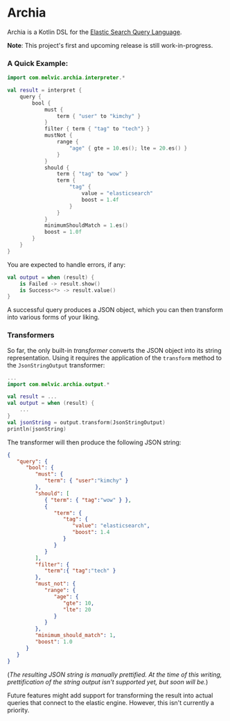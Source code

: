 # Archia
Archia is a Kotlin DSL for the [Elastic Search Query Language](https://www.elastic.co/guide/en/elasticsearch/reference/current/query-dsl.html).

**Note**: This project's first and upcoming release is still work-in-progress.

### A Quick Example:

```kotlin
import com.melvic.archia.interpreter.*

val result = interpret {
    query {
        bool {
            must {
                term { "user" to "kimchy" }
            }
            filter { term { "tag" to "tech"} }
            mustNot {
                range {
                    "age" { gte = 10.es(); lte = 20.es() }
                }
            }
            should {
                term { "tag" to "wow" }
                term {
                    "tag" {
                        value = "elasticsearch"
                        boost = 1.4f
                    }
                }
            }
            minimumShouldMatch = 1.es()
            boost = 1.0f
        }
    }
}
```

You are expected to handle errors, if any:

```kotlin
val output = when (result) {
    is Failed -> result.show()      
    is Success<*> -> result.value()     
}
``` 

A successful query produces a JSON object, which you can then transform into various forms
of your liking.  

### Transformers

So far, the only built-in _transformer_ converts the JSON object into its string representation.
Using it requires the application of the `transform` method to the `JsonStringOutput` transformer:
```kotlin
...
import com.melvic.archia.output.*

val result = ...
val output = when (result) {
    ...
}
val jsonString = output.transform(JsonStringOutput)
println(jsonString)
```

The transformer will then produce the following JSON string:
```json
{
   "query": {
      "bool": {
         "must": {
            "term": { "user":"kimchy" }
         },
         "should": [
            { "term": { "tag":"wow" } },
            {
               "term": {
                  "tag": {
                     "value": "elasticsearch",
                     "boost": 1.4
                  }
               }
            }
         ],
         "filter": {
            "term":{ "tag":"tech" }
         },
         "must_not": {
            "range": {
               "age": {
                  "gte": 10,
                  "lte": 20
               }
            }
         },
         "minimum_should_match": 1,
         "boost": 1.0
      }
   }
}
```

(_The resulting JSON string is manually prettified. At the time of this writing, 
prettification of the string output isn't supported yet, but soon will be._)

Future features might add support for transforming the result into actual queries that connect to the elastic
engine. However, this isn't currently a priority.